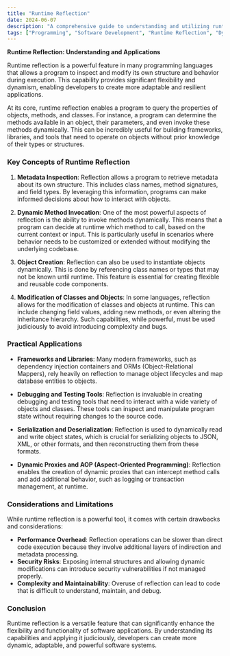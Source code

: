```yaml
---
title: "Runtime Reflection"
date: 2024-06-07
description: "A comprehensive guide to understanding and utilizing runtime reflection in programming."
tags: ["Programming", "Software Development", "Runtime Reflection", "Dynamic Programming"]
---
```


**Runtime Reflection: Understanding and Applications**

Runtime reflection is a powerful feature in many programming languages that allows a program to inspect and modify its own structure and behavior during execution. This capability provides significant flexibility and dynamism, enabling developers to create more adaptable and resilient applications.

At its core, runtime reflection enables a program to query the properties of objects, methods, and classes. For instance, a program can determine the methods available in an object, their parameters, and even invoke these methods dynamically. This can be incredibly useful for building frameworks, libraries, and tools that need to operate on objects without prior knowledge of their types or structures.

### Key Concepts of Runtime Reflection

1. **Metadata Inspection**: Reflection allows a program to retrieve metadata about its own structure. This includes class names, method signatures, and field types. By leveraging this information, programs can make informed decisions about how to interact with objects.

2. **Dynamic Method Invocation**: One of the most powerful aspects of reflection is the ability to invoke methods dynamically. This means that a program can decide at runtime which method to call, based on the current context or input. This is particularly useful in scenarios where behavior needs to be customized or extended without modifying the underlying codebase.

3. **Object Creation**: Reflection can also be used to instantiate objects dynamically. This is done by referencing class names or types that may not be known until runtime. This feature is essential for creating flexible and reusable code components.

4. **Modification of Classes and Objects**: In some languages, reflection allows for the modification of classes and objects at runtime. This can include changing field values, adding new methods, or even altering the inheritance hierarchy. Such capabilities, while powerful, must be used judiciously to avoid introducing complexity and bugs.

### Practical Applications

- **Frameworks and Libraries**: Many modern frameworks, such as dependency injection containers and ORMs (Object-Relational Mappers), rely heavily on reflection to manage object lifecycles and map database entities to objects.
  
- **Debugging and Testing Tools**: Reflection is invaluable in creating debugging and testing tools that need to interact with a wide variety of objects and classes. These tools can inspect and manipulate program state without requiring changes to the source code.

- **Serialization and Deserialization**: Reflection is used to dynamically read and write object states, which is crucial for serializing objects to JSON, XML, or other formats, and then reconstructing them from these formats.

- **Dynamic Proxies and AOP (Aspect-Oriented Programming)**: Reflection enables the creation of dynamic proxies that can intercept method calls and add additional behavior, such as logging or transaction management, at runtime.

### Considerations and Limitations

While runtime reflection is a powerful tool, it comes with certain drawbacks and considerations:
- **Performance Overhead**: Reflection operations can be slower than direct code execution because they involve additional layers of indirection and metadata processing.
- **Security Risks**: Exposing internal structures and allowing dynamic modifications can introduce security vulnerabilities if not managed properly.
- **Complexity and Maintainability**: Overuse of reflection can lead to code that is difficult to understand, maintain, and debug.

### Conclusion

Runtime reflection is a versatile feature that can significantly enhance the flexibility and functionality of software applications. By understanding its capabilities and applying it judiciously, developers can create more dynamic, adaptable, and powerful software systems.
